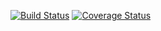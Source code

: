 [![Build Status](https://travis-ci.org/zyxjing/microblog.svg?branch=master)](https://travis-ci.org/zyxjing/microblog)
[![Coverage Status](https://coveralls.io/github/zyxjing/microblog.svg?branch=master)](https://coveralls.io/github/zyxjing/microblog?branch=master) 

